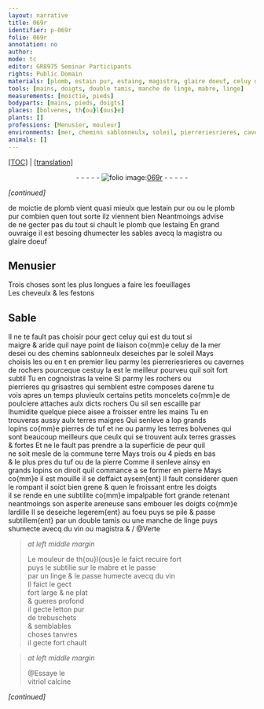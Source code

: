 ```yaml
---
layout: narrative
title: 069r
identifier: p-069r
folio: 069r
annotation: no
author:
mode: tc
editor: GR8975 Seminar Participants
rights: Public Domain
materials: [plomb, estain pur, estaing, magistra, glaire doeuf, celuy de la mer, des chemins sablonneulx deseiches par le soleil, arene, terres maigres, pierres de tuf, terres bolvenes, terres grasses & fortes, commune terre, tuf, pierre, areneuse, embouer, ardille, linge, vin, mabre, letton pur de trebuschets, vitriol calcine]
tools: [mains, doigts, double tamis, manche de linge, mabre, linge]
measurements: [moictie, pieds]
bodyparts: [mains, pieds, doigts]
places: [bolvenes, th{ou}l{ous}e]
plants: []
professions: [Menusier, mouleur]
environments: [mer, chemins sablonneulx, soleil, pierreriesrieres, cavernes de rochers, rochers, pierrieres qu grisastres, apres un temps pluvieulx]
animals: []
---
```


<p><a href="{{ site.baseurl }}/diplomatic/" target="_blank">[TOC]</a> | <a href="{{ site.baseurl }}/texts/p-069r_tl/ target="_blank"">[translation]</a></p><div class="folio" align="center">- - - - - <a href="http://gallica.bnf.fr/ark:/12148/btv1b10500001g/f143.image" target="_blank"><img src="https://cu-mkp.github.io/2017-workshop-edition/assets/photo-icon.png" alt="folio image: " style="display:inline-block; margin-bottom:-3px;"/>069r</a> - - - - - </div>  
 
*[continued]*
  
 de <span class="ms">moictie</span> de <span class="m">plomb</span> vient quasi mieulx que l<span class="m">estain <span class="del">pur</span> </span><span class="del"><span class="add">ou</span></span> ou le <span class="m">plomb</span><br/> pur combien quen tout sorte ilz viennent bien Neantmoings advise<br/> de ne gecter pas du tout si chault le <span class="m">plomb</span> que l<span class="m">estaing</span> En grand<br/> ouvraige il est besoing dhumecter les sables avecq la <span class="m">magistra</span> ou<br/> <span class="m">glaire doeuf</span>
 
 
  

## <span class="pro">Menusier</span>

 
Trois choses sont les plus longues a faire les foeuillages<br/> Les cheveulx & les festons
 
 
  

## Sable

 
Il ne te fault pas choisir pour gect celuy qui est du tout si<br/> maigre & aride quil naye point de liaison co{mm}e <span class="m">celuy de la <span class="env">mer</span></span><br/> <span class="del">desei</span> ou <span class="m">des <span class="env">chemins sablonneulx</span> deseiches par le <span class="env">soleil</span></span> Mays<br/> <span class="add">choisis</span> les <span class="del">ou en t</span> en premier lieu parmy les <span class="env">pier<span class="del">reries</span>rieres</span> ou <span class="env">cavernes<br/> de rochers</span> pourceque cestuy la est le meilleur pourveu quil soit fort <br/> subtil Tu en cognoistras la veine Si parmy les <span class="env">rochers</span> ou<br/> <span class="env">pierrieres <span class="del">qu</span> grisastres</span> qui semblent estre composes d<span class="m">arene</span> tu<br/> vois <span class="env"><span class="tmp">apres un temps pluvieulx</span></span> certains petits moncelets co{mm}e de<br/> poulciere attaches aulx dicts <span class="env">rochers</span> Ou sil sen escaille par<br/> lhumidite quelque piece aisee a froisser entre les <span class="tl"><span class="bp">mains</span></span> Tu en<br/> trouveras aussy aulx <span class="m">terres maigres</span> Qui senleve a <span class="del">lop</span> grands<br/> lopins co{mm}e <span class="m">pierres de tuf</span> <span class="del">et ne</span> ou parmy les <span class="m">terres <span class="pl">bolvenes</span></span> qui<br/> sont beaucoup meilleurs que ceulx qui se trouvent aulx <span class="m">terres grasses<br/> & fortes</span> Et ne le fault pas prendre a la superficie de peur quil<br/> ne soit mesle de la <span class="m">commune terre</span> Mays trois ou 4 <span class="ms"><span class="bp">pieds</span></span> en bas<br/> & le plus pres du <span class="m">tuf</span> ou de la <span class="m">pierre</span> Comme il senleve ainsy en<br/> grands lopins on diroit quil commance a se former en <span class="m">pierre</span> Mays<br/> co{mm}e il est mouille il se deffaict aysem{ent} Il fault considerer quen<br/> le rompant il soict bien grene & quen le froissant entre les <span class="tl"><span class="bp">doigts</span></span><br/> il se rende en une subtilite <span class="del">co{mm}e impalpable</span> fort grande retenant<br/> neantmoings son asperite <span class="m">areneuse</span> sans <span class="m">embouer</span> les <span class="tl"><span class="bp">doigts</span></span> co{mm}e<br/> l<span class="m">ardille</span> Il se deseiche legerem{ent} au foeu puys se pile & passe<br/> subtillem{ent} par un <span class="tl">double tamis</span> ou une <span class="tl">manche de <span class="m">linge</span></span> puys<br/> shumecte avecq du <span class="m">vin</span> ou <span class="m">magistra</span> & / @Verte
 
> *at left middle margin*
> 
> 
>   Le <span class="pro">mouleur</span> de <span class="pl">th{ou}l{ous}e</span> le faict recuire fort<br/> puys le subtilie sur le <span class="tl"><span class="m">mabre</span></span> et le passe<br/> par un <span class="tl"><span class="m">linge</span></span> & le <span class="del">passe</span> humecte avecq du <span class="m">vin</span><br/> Il faict le gect<br/> fort large & <span class="del">ne</span> plat<br/> & gueres profond<br/> il gecte <span class="m">letton pur<br/> de trebuschets</span><br/> & semblables<br/> choses tanvres<br/> il gecte fort chault
 
> *at left middle margin*
> 
> 
>   @Essaye le<br/> <span class="m">vitriol calcine</span> 
 
*[continued]*
 
